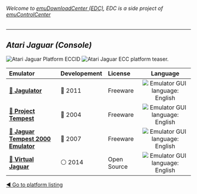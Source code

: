 ###### Welcome to [emuDownloadCenter (EDC)](https://github.com/PhoenixInteractiveNL/emuDownloadCenter/wiki/), EDC is a side project of [emuControlCenter](https://github.com/PhoenixInteractiveNL/emuControlCenter/wiki/)
***
## _Atari Jaguar (Console)_
![](https://raw.githubusercontent.com/wiki/PhoenixInteractiveNL/emuDownloadCenter/images_platform/ecc_jag_cell.png "Atari Jaguar Platform ECCID")
![](https://raw.githubusercontent.com/wiki/PhoenixInteractiveNL/emuDownloadCenter/images_platform/ecc_jag_teaser.png "Atari Jaguar ECC platform teaser.")

| Emulator | Developement | License | Language |
|:---------|:-------------|:--------|:--------:|
| [:file_folder: **Jagulator**](https://github.com/PhoenixInteractiveNL/emuDownloadCenter/wiki/Emulator-jagulator#menu) | :red_circle: 2011 | Freeware | ![](https://raw.githubusercontent.com/wiki/PhoenixInteractiveNL/emuDownloadCenter/images_flags/icon_flag_EN_24.png "Emulator GUI language: English") |
| [:file_folder: **Project Tempest**](https://github.com/PhoenixInteractiveNL/emuDownloadCenter/wiki/Emulator-projecttempest#menu) | :red_circle: 2004 | Freeware | ![](https://raw.githubusercontent.com/wiki/PhoenixInteractiveNL/emuDownloadCenter/images_flags/icon_flag_EN_24.png "Emulator GUI language: English") |
| [:file_folder: **Jaguar Tempest 2000 Emulator**](https://github.com/PhoenixInteractiveNL/emuDownloadCenter/wiki/Emulator-t2k#menu) | :red_circle: 2007 | Freeware | ![](https://raw.githubusercontent.com/wiki/PhoenixInteractiveNL/emuDownloadCenter/images_flags/icon_flag_EN_24.png "Emulator GUI language: English") |
| [:file_folder: **Virtual Jaguar**](https://github.com/PhoenixInteractiveNL/emuDownloadCenter/wiki/Emulator-virtualjaguar#menu) | :white_circle: 2014 | Open Source | ![](https://raw.githubusercontent.com/wiki/PhoenixInteractiveNL/emuDownloadCenter/images_flags/icon_flag_EN_24.png "Emulator GUI language: English") |

[:arrow_backward: Go to platform listing](https://github.com/PhoenixInteractiveNL/emuDownloadCenter/wiki/EDC-Platform-List)
